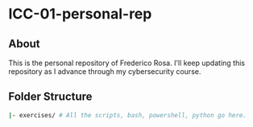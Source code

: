 # ICC-01-personal-rep
## About
This is the personal repository of Frederico Rosa.
I'll keep updating this repository as I advance through my cybersecurity course.

## Folder Structure
```bash
|- exercises/ # All the scripts, bash, powershell, python go here.
```
